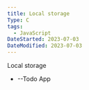 ```yaml
---
title: Local storage
Type: C
tags:
  - JavaScript
DateStarted: 2023-07-03
DateModified: 2023-07-03
---
```


Local storage  
 - --Todo App
